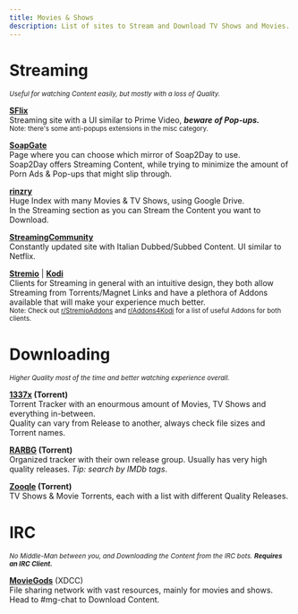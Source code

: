 ```yaml
---
title: Movies & Shows
description: List of sites to Stream and Download TV Shows and Movies.
---
```


# Streaming
<sub>*Useful for watching Content easily, but mostly with a loss of Quality.*</sub>

[**SFlix**](https://sflix.to/home)  
Streaming site with a UI similar to Prime Video, **_beware of Pop-ups._**  
<sub>Note: there's some anti-popups extensions in the misc category.</sub>

[**SoapGate**](https://soapgate.org/)  
Page where you can choose which mirror of Soap2Day to use.  
Soap2Day offers Streaming Content, while trying to minimize the amount of Porn Ads & Pop-ups that might slip through.

[**rinzry**](https://rinzry.stream/)  
Huge Index with many Movies & TV Shows, using Google Drive.  
In the Streaming section as you can Stream the Content you want to Download.

[**StreamingCommunity**](https://streamingcommunity.video/)  
Constantly updated site with Italian Dubbed/Subbed Content. UI similar to Netflix.

[**Stremio**](https://stremio.com/) | [**Kodi**](https://kodi.tv/)  
Clients for Streaming in general with an intuitive design, they both allow Streaming from Torrents/Magnet Links and have a plethora of Addons available that will make your experience much better.  
<sub>Note: Check out [r/StremioAddons](https://www.reddit.com/r/StremioAddons/) and [r/Addons4Kodi](https://www.reddit.com/r/Addons4Kodi/) for a list of useful Addons for both clients.</sub>

# Downloading
<sub>*Higher Quality most of the time and better watching experience overall.*</sub>

**[1337x](https://1337x.to) (Torrent)**  
Torrent Tracker with an enourmous amount of Movies, TV Shows and everything in-between.  
Quality can vary from Release to another, always check file sizes and Torrent names.  

**[RARBG](https://rarbg.to) (Torrent)**  
Organized tracker with their own release group. Usually has very high quality releases. *Tip: search by IMDb tags*.

**[Zooqle](https://zooqle.com/) (Torrent)**  
TV Shows & Movie Torrents, each with a list with different Quality Releases.

# IRC
<sub>_No Middle-Man between you, and Downloading the Content from the IRC bots. **Requires an IRC Client.**_</sub>

[**MovieGods**](irc://irc.abjects.net/MOVIEGODS) (XDCC)  
File sharing network with vast resources, mainly for movies and shows. Head to #mg-chat to Download Content.


